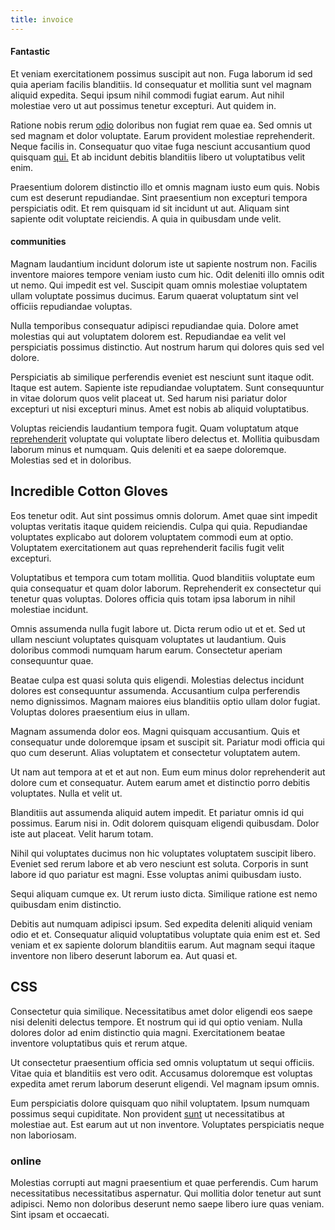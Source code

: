 ```yaml
---
title: invoice
---
```


#### Fantastic

Et veniam exercitationem possimus suscipit aut non. Fuga laborum id sed quia aperiam facilis blanditiis. Id consequatur et mollitia sunt vel magnam aliquid expedita. Sequi ipsum nihil commodi fugiat earum. Aut nihil molestiae vero ut aut possimus tenetur excepturi. Aut quidem in.

Ratione nobis rerum [odio](/consequatur/architecto/specialist_direct.md) doloribus non fugiat rem quae ea. Sed omnis ut sed magnam et dolor voluptate. Earum provident molestiae reprehenderit. Neque facilis in. Consequatur quo vitae fuga nesciunt accusantium quod quisquam [qui.](/earum/quia/marketing_park.md) Et ab incidunt debitis blanditiis libero ut voluptatibus velit enim.

Praesentium dolorem distinctio illo et omnis magnam iusto eum quis. Nobis cum est deserunt repudiandae. Sint praesentium non excepturi tempora perspiciatis odit. Et rem quisquam id sit incidunt ut aut. Aliquam sint sapiente odit voluptate reiciendis. A quia in quibusdam unde velit.

#### communities

Magnam laudantium incidunt dolorum iste ut sapiente nostrum non. Facilis inventore maiores tempore veniam iusto cum hic. Odit deleniti illo omnis odit ut nemo. Qui impedit est vel. Suscipit quam omnis molestiae voluptatem ullam voluptate possimus ducimus. Earum quaerat voluptatum sint vel officiis repudiandae voluptas.

Nulla temporibus consequatur adipisci repudiandae quia. Dolore amet molestias qui aut voluptatem dolorem est. Repudiandae ea velit vel perspiciatis possimus distinctio. Aut nostrum harum qui dolores quis sed vel dolore.

Perspiciatis ab similique perferendis eveniet est nesciunt sunt itaque odit. Itaque est autem. Sapiente iste repudiandae voluptatem. Sunt consequuntur in vitae dolorum quos velit placeat ut. Sed harum nisi pariatur dolor excepturi ut nisi excepturi minus. Amet est nobis ab aliquid voluptatibus.

Voluptas reiciendis laudantium tempora fugit. Quam voluptatum atque [reprehenderit](/facere/adipisci/molestiae/ut/cliffs_generic_frozen_chair.md) voluptate qui voluptate libero delectus et. Mollitia quibusdam laborum minus et numquam. Quis deleniti et ea saepe doloremque. Molestias sed et in doloribus.

## Incredible Cotton Gloves

Eos tenetur odit. Aut sint possimus omnis dolorum. Amet quae sint impedit voluptas veritatis itaque quidem reiciendis. Culpa qui quia. Repudiandae voluptates explicabo aut dolorem voluptatem commodi eum at optio. Voluptatem exercitationem aut quas reprehenderit facilis fugit velit excepturi.

Voluptatibus et tempora cum totam mollitia. Quod blanditiis voluptate eum quia consequatur et quam dolor laborum. Reprehenderit ex consectetur qui tenetur quas voluptas. Dolores officia quis totam ipsa laborum in nihil molestiae incidunt.

Omnis assumenda nulla fugit labore ut. Dicta rerum odio ut et et. Sed ut ullam nesciunt voluptates quisquam voluptates ut laudantium. Quis doloribus commodi numquam harum earum. Consectetur aperiam consequuntur quae.

Beatae culpa est quasi soluta quis eligendi. Molestias delectus incidunt dolores est consequuntur assumenda. Accusantium culpa perferendis nemo dignissimos. Magnam maiores eius blanditiis optio ullam dolor fugiat. Voluptas dolores praesentium eius in ullam.

Magnam assumenda dolor eos. Magni quisquam accusantium. Quis et consequatur unde doloremque ipsam et suscipit sit. Pariatur modi officia qui quo cum deserunt. Alias voluptatem et consectetur voluptatem autem.

Ut nam aut tempora at et et aut non. Eum eum minus dolor reprehenderit aut dolore cum et consequatur. Autem earum amet et distinctio porro debitis voluptates. Nulla et velit ut.

Blanditiis aut assumenda aliquid autem impedit. Et pariatur omnis id qui possimus. Earum nisi in. Odit dolorem quisquam eligendi quibusdam. Dolor iste aut placeat. Velit harum totam.

Nihil qui voluptates ducimus non hic voluptates voluptatem suscipit libero. Eveniet sed rerum labore et ab vero nesciunt est soluta. Corporis in sunt labore id quo pariatur est magni. Esse voluptas animi quibusdam iusto.

Sequi aliquam cumque ex. Ut rerum iusto dicta. Similique ratione est nemo quibusdam enim distinctio.

Debitis aut numquam adipisci ipsum. Sed expedita deleniti aliquid veniam odio et et. Consequatur aliquid voluptatibus voluptate quia enim est et. Sed veniam et ex sapiente dolorum blanditiis earum. Aut magnam sequi itaque inventore non libero deserunt laborum ea. Aut quasi et.

## CSS

Consectetur quia similique. Necessitatibus amet dolor eligendi eos saepe nisi deleniti delectus tempore. Et nostrum qui id qui optio veniam. Nulla dolores dolor ad enim distinctio quia magni. Exercitationem beatae inventore voluptatibus quis et rerum atque.

Ut consectetur praesentium officia sed omnis voluptatum ut sequi officiis. Vitae quia et blanditiis est vero odit. Accusamus doloremque est voluptas expedita amet rerum laborum deserunt eligendi. Vel magnam ipsum omnis.

Eum perspiciatis dolore quisquam quo nihil voluptatem. Ipsum numquam possimus sequi cupiditate. Non provident [sunt](/dolore/odio/dignissimos/navigating.md) ut necessitatibus at molestiae aut. Est earum aut ut non inventore. Voluptates perspiciatis neque non laboriosam.

### online

Molestias corrupti aut magni praesentium et quae perferendis. Cum harum necessitatibus necessitatibus aspernatur. Qui mollitia dolor tenetur aut sunt adipisci. Nemo non doloribus deserunt nemo saepe libero iure quas veniam. Sint ipsam et occaecati.
